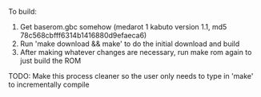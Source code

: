 To build:

1. Get baserom.gbc somehow (medarot 1 kabuto version 1.1, md5 78c568cbfff6314b1416880d9efaeca6)
2. Run 'make download && make' to do the initial download and build
3. After making whatever changes are necessary, run make rom again to just build the ROM


TODO:  Make this process cleaner so the user only needs to type in 'make' to incrementally compile
